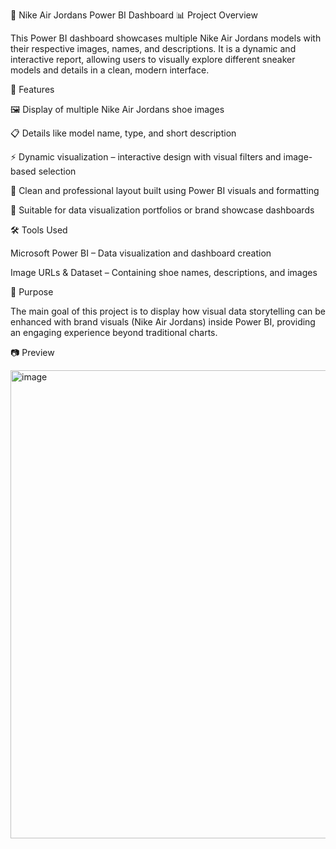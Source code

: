 🏀 Nike Air Jordans Power BI Dashboard
📊 Project Overview

This Power BI dashboard showcases multiple Nike Air Jordans models with their respective images, names, and descriptions.
It is a dynamic and interactive report, allowing users to visually explore different sneaker models and details in a clean, modern interface.

🧩 Features

🖼️ Display of multiple Nike Air Jordans shoe images

📋 Details like model name, type, and short description

⚡ Dynamic visualization – interactive design with visual filters and image-based selection

🎨 Clean and professional layout built using Power BI visuals and formatting

📁 Suitable for data visualization portfolios or brand showcase dashboards

🛠️ Tools Used

Microsoft Power BI – Data visualization and dashboard creation

Image URLs & Dataset – Containing shoe names, descriptions, and images

🚀 Purpose

The main goal of this project is to display how visual data storytelling can be enhanced with brand visuals (Nike Air Jordans) inside Power BI, providing an engaging experience beyond traditional charts.

📷 Preview

<img width="1336" height="749" alt="image" src="https://github.com/user-attachments/assets/4156d1ea-b444-4075-8efd-68315e2fc3a4" />


